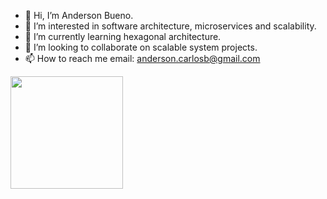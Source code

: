 - 👋 Hi, I’m Anderson Bueno.
- 👀 I’m interested in software architecture, microservices and scalability.
- 🌱 I’m currently learning hexagonal architecture.
- 💞️ I’m looking to collaborate on scalable system projects.
- 📫 How to reach me email: anderson.carlosb@gmail.com

<img loading="lazy" height="180em" src="https://github-readme-stats.vercel.app/api/top-langs/?username=acbueno&layout=compact&langs_count=7&theme=synthwave"/>

<!---
acbueno/acbueno is a ✨ special ✨ repository because its `README.md` (this file) appears on your GitHub profile.
You can click the Preview link to take a look at your changes.
--->


